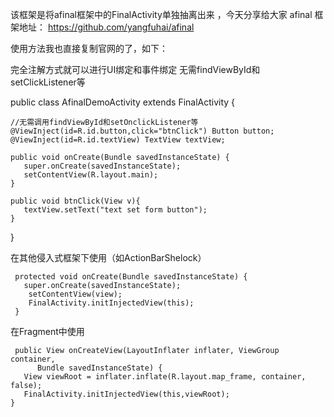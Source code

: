 该框架是将afinal框架中的FinalActivity单独抽离出来 ，今天分享给大家
afinal 框架地址： https://github.com/yangfuhai/afinal


使用方法我也直接复制官网的了，如下：

完全注解方式就可以进行UI绑定和事件绑定
无需findViewById和setClickListener等

public class AfinalDemoActivity extends FinalActivity {

    //无需调用findViewById和setOnclickListener等
    @ViewInject(id=R.id.button,click="btnClick") Button button;
    @ViewInject(id=R.id.textView) TextView textView;

    public void onCreate(Bundle savedInstanceState) {
       super.onCreate(savedInstanceState);
       setContentView(R.layout.main);
    }

    public void btnClick(View v){
       textView.setText("text set form button");
    }
}

在其他侵入式框架下使用（如ActionBarShelock）

     protected void onCreate(Bundle savedInstanceState) {
       super.onCreate(savedInstanceState);
        setContentView(view);
        FinalActivity.initInjectedView(this);
     }

在Fragment中使用

     public View onCreateView(LayoutInflater inflater, ViewGroup container,
          Bundle savedInstanceState) {
       View viewRoot = inflater.inflate(R.layout.map_frame, container, false);
       FinalActivity.initInjectedView(this,viewRoot);
    }

